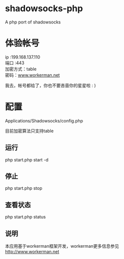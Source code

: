 # shadowsocks-php
A php port of shadowsocks

# 体验帐号
ip :199.168.137.110  
端口 :443  
加密方式：table  
密码：www.workerman.net  

我去，帐号都给了，你也不要吝啬你的星星啦 : )

# 配置
Applications/Shadowsocks/config.php

目前加密算法只支持table

## 运行

php start.php start -d

## 停止

php start.php stop

## 查看状态

php start.php status

## 说明

本应用基于workerman框架开发，workerman更多信息参见 http://www.workerman.net
